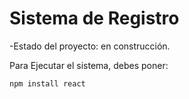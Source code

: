 <h1>Sistema de Registro</h1>
-Estado del proyecto: en construcción.

Para Ejecutar el sistema, debes poner:

```npm install react```
